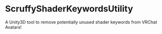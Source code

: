 # ScruffyShaderKeywordsUtility
A Unity3D tool to remove potentially unused shader keywords from VRChat Avatars!